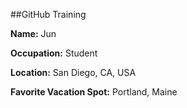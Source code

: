 ##GitHub Training

**Name:** Jun

**Occupation:** Student

**Location:** San Diego, CA, USA

**Favorite Vacation Spot:** Portland, Maine
